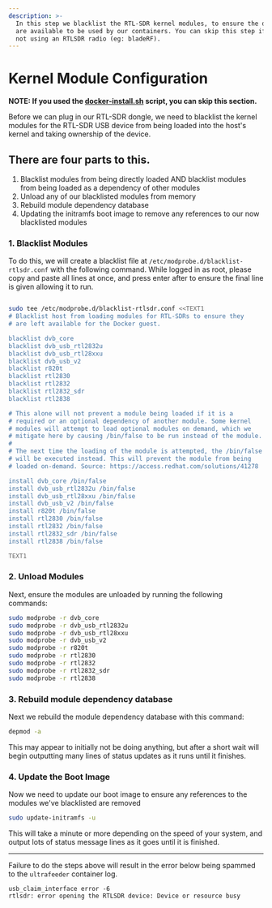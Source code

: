 ```yaml
---
description: >-
  In this step we blacklist the RTL-SDR kernel modules, to ensure the devices
  are available to be used by our containers. You can skip this step if you're
  not using an RTLSDR radio (eg: bladeRF).
---
```


# Kernel Module Configuration

**NOTE: If you used the [docker-install.sh](https://github.com/sdr-enthusiasts/docker-install) script, you can skip this section.**

Before we can plug in our RTL-SDR dongle, we need to blacklist the kernel modules for the RTL-SDR USB device from being loaded into the host's kernel and taking ownership of the device.

## **There are four parts to this.**

1. Blacklist modules from being directly loaded AND blacklist modules from being loaded as a dependency of other modules
1. Unload any of our blacklisted modules from memory
1. Rebuild module dependency database
1. Updating the initramfs boot image to remove any references to our now blacklisted modules

### 1. Blacklist Modules

To do this, we will create a blacklist file at `/etc/modprobe.d/blacklist-rtlsdr.conf` with the following command. While logged in as root, please copy and paste all lines at once, and press enter after to ensure the final line is given allowing it to run.

```bash

sudo tee /etc/modprobe.d/blacklist-rtlsdr.conf <<TEXT1
# Blacklist host from loading modules for RTL-SDRs to ensure they
# are left available for the Docker guest.

blacklist dvb_core
blacklist dvb_usb_rtl2832u
blacklist dvb_usb_rtl28xxu
blacklist dvb_usb_v2
blacklist r820t
blacklist rtl2830
blacklist rtl2832
blacklist rtl2832_sdr
blacklist rtl2838

# This alone will not prevent a module being loaded if it is a
# required or an optional dependency of another module. Some kernel
# modules will attempt to load optional modules on demand, which we
# mitigate here by causing /bin/false to be run instead of the module.
#
# The next time the loading of the module is attempted, the /bin/false
# will be executed instead. This will prevent the module from being
# loaded on-demand. Source: https://access.redhat.com/solutions/41278

install dvb_core /bin/false
install dvb_usb_rtl2832u /bin/false
install dvb_usb_rtl28xxu /bin/false
install dvb_usb_v2 /bin/false
install r820t /bin/false
install rtl2830 /bin/false
install rtl2832 /bin/false
install rtl2832_sdr /bin/false
install rtl2838 /bin/false

TEXT1

```

### 2. Unload Modules

Next, ensure the modules are unloaded by running the following commands:

```bash
sudo modprobe -r dvb_core
sudo modprobe -r dvb_usb_rtl2832u
sudo modprobe -r dvb_usb_rtl28xxu
sudo modprobe -r dvb_usb_v2
sudo modprobe -r r820t
sudo modprobe -r rtl2830
sudo modprobe -r rtl2832
sudo modprobe -r rtl2832_sdr
sudo modprobe -r rtl2838
```

### 3. Rebuild module dependency database

Next we rebuild the module dependency database with this command:

```bash
depmod -a
```

This may appear to initially not be doing anything, but after a short wait will begin outputting many lines of status updates as it runs until it finishes.

### 4. Update the Boot Image

Now we need to update our boot image to ensure any references to the modules we've blacklisted are removed

```bash
sudo update-initramfs -u
```

This will take a minute or more depending on the speed of your system, and output lots of status message lines as it goes until it is finished.

---

Failure to do the steps above will result in the error below being spammed to the `ultrafeeder` container log.

```text
usb_claim_interface error -6
rtlsdr: error opening the RTLSDR device: Device or resource busy
```
